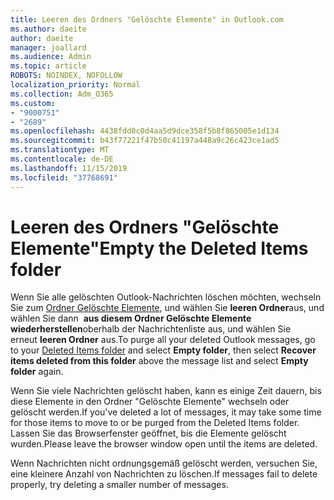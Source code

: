```yaml
---
title: Leeren des Ordners "Gelöschte Elemente" in Outlook.com
ms.author: daeite
author: daeite
manager: joallard
ms.audience: Admin
ms.topic: article
ROBOTS: NOINDEX, NOFOLLOW
localization_priority: Normal
ms.collection: Adm_O365
ms.custom:
- "9000751"
- "2689"
ms.openlocfilehash: 4438fdd0c0d4aa5d9dce358f5b8f865005e1d134
ms.sourcegitcommit: b43f77221f47b50c41197a448a9c26c423ce1ad5
ms.translationtype: MT
ms.contentlocale: de-DE
ms.lasthandoff: 11/15/2019
ms.locfileid: "37768691"
---
```

# <a name="empty-the-deleted-items-folder"></a><span data-ttu-id="29bb6-102">Leeren des Ordners "Gelöschte Elemente"</span><span class="sxs-lookup"><span data-stu-id="29bb6-102">Empty the Deleted Items folder</span></span>

<span data-ttu-id="29bb6-103">Wenn Sie alle gelöschten Outlook-Nachrichten löschen möchten, wechseln Sie zum [Ordner Gelöschte Elemente](https://outlook.live.com/mail/deleteditems), und wählen Sie **leeren Ordner**aus, und wählen Sie dann  **aus diesem Ordner Gelöschte Elemente wiederherstellen**oberhalb der Nachrichtenliste aus, und wählen Sie erneut **leeren Ordner** aus.</span><span class="sxs-lookup"><span data-stu-id="29bb6-103">To purge all your deleted Outlook messages, go to your [Deleted Items folder](https://outlook.live.com/mail/deleteditems) and select **Empty folder**, then select **Recover items deleted from this folder** above the message list and select **Empty folder** again.</span></span>

<span data-ttu-id="29bb6-104">Wenn Sie viele Nachrichten gelöscht haben, kann es einige Zeit dauern, bis diese Elemente in den Ordner "Gelöschte Elemente" wechseln oder gelöscht werden.</span><span class="sxs-lookup"><span data-stu-id="29bb6-104">If you've deleted a lot of messages, it may take some time for those items to move to or be purged from the Deleted Items folder.</span></span> <span data-ttu-id="29bb6-105">Lassen Sie das Browserfenster geöffnet, bis die Elemente gelöscht wurden.</span><span class="sxs-lookup"><span data-stu-id="29bb6-105">Please leave the browser window open until the items are deleted.</span></span>

<span data-ttu-id="29bb6-106">Wenn Nachrichten nicht ordnungsgemäß gelöscht werden, versuchen Sie, eine kleinere Anzahl von Nachrichten zu löschen.</span><span class="sxs-lookup"><span data-stu-id="29bb6-106">If messages fail to delete properly, try deleting a smaller number of messages.</span></span>
